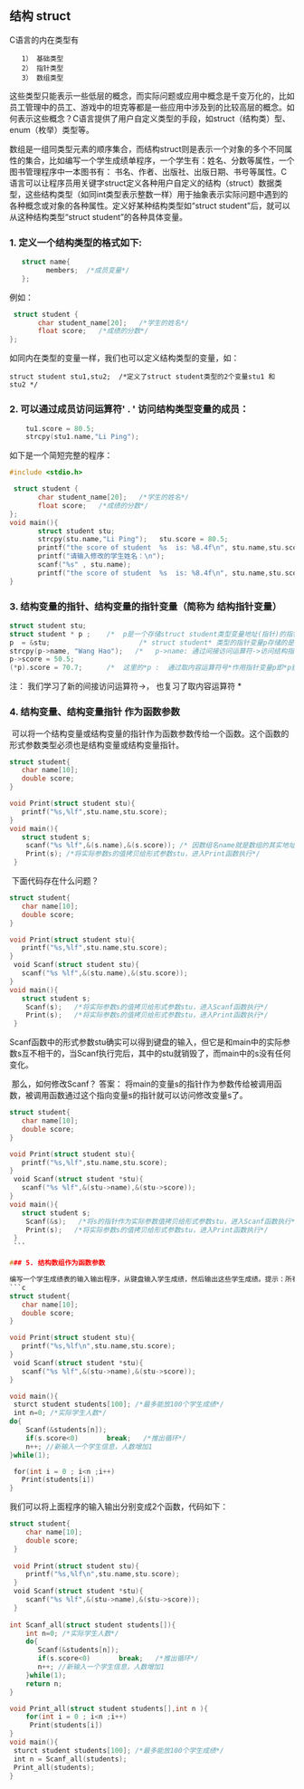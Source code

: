 ## 结构 struct

C语言的内在类型有
```
   1） 基础类型
   2） 指针类型
   3） 数组类型
```
这些类型只能表示一些低层的概念，而实际问题或应用中概念是千变万化的，比如员工管理中的员工、游戏中的坦克等都是一些应用中涉及到的比较高层的概念。如何表示这些概念？C语言提供了用户自定义类型的手段，如struct（结构类）型、enum（枚举）类型等。

数组是一组同类型元素的顺序集合，而结构struct则是表示一个对象的多个不同属性的集合，比如编写一个学生成绩单程序，一个学生有：姓名、分数等属性，一个图书管理程序中一本图书有： 书名、作者、出版社、出版日期、书号等属性。C语言可以让程序员用关键字struct定义各种用户自定义的结构（struct）数据类型，这些结构类型（如同int类型表示整数一样）用于抽象表示实际问题中遇到的各种概念或对象的各种属性。定义好某种结构类型如“struct student”后，就可以从这种结构类型“struct student”的各种具体变量。


### 1. 定义一个结构类型的格式如下:
```c
   struct name{
         members;  /*成员变量*/
   };
```
例如：
```c
 struct student {
       char student_name[20];   /*学生的姓名*/
       float score;   /*成绩的分数*/  
};
```
如同内在类型的变量一样，我们也可以定义结构类型的变量，如：
```
struct student stu1,stu2;  /*定义了struct student类型的2个变量stu1 和 stu2 */
```

### 2. 可以通过成员访问运算符' . ' 访问结构类型变量的成员：
```c
    tu1.score = 80.5;
    strcpy(stu1.name,"Li Ping");
```
如下是一个简短完整的程序：
```c
#include <stdio.h>

 struct student {
       char student_name[20];   /*学生的姓名*/
       float score;   /*成绩的分数*/  
};
void main(){
       struct student stu;  
       strcpy(stu.name,"Li Ping");   stu.score = 80.5;
       printf("the score of student  %s  is: %8.4f\n", stu.name,stu.score);
       printf("请输入修改的学生姓名：\n");
       scanf("%s" , stu.name);
       printf("the score of student  %s  is: %8.4f\n", stu.name,stu.score);
}
```

### 3. 结构变量的指针、结构变量的指针变量（简称为 结构指针变量）

```c
struct student stu;  
struct student * p ;    /*  p是一个存储struct student类型变量地址(指针)的指针变量，其类型是struct student *   */
p  = &stu;                      /* struct student* 类型的指针变量p存储的是stu的指针  */
strcpy(p->name, "Wang Hao");   /*   p->name: 通过间接访问运算符->访问结构指针变量p指向的student类型变量stu的成员name */ 
p->score = 50.5;
(*p).score = 70.7;      /*  这里的*p :  通过取内容运算符号*作用指针变量p即*p获得p指向的那个变量stu  */
```

注： 我们学习了新的间接访问运算符->， 也复习了取内容运算符 * 

### 4. 结构变量、结构变量指针 作为函数参数
  可以将一个结构变量或结构变量的指针作为函数参数传给一个函数。这个函数的形式参数类型必须也是结构变量或结构变量指针。
  
  ```c
  struct student{
     char name[10];
     double score;
  }
  
  void Print(struct student stu){
     printf("%s,%lf",stu.name,stu.score);     
  }
  void main(){
     struct student s;
     scanf("%s %lf",&(s.name),&(s.score)); /* 因数组名name就是数组的其实地址，也可以：scanf("%s %lf",s.name,&(s.score));*/ 
     Print(s); /*将实际参数s的值拷贝给形式参数stu，进入Print函数执行*/
  }
  ```
  下面代码存在什么问题？
  ```c
  struct student{
     char name[10];
     double score;
  }
  
  void Print(struct student stu){
     printf("%s,%lf",stu.name,stu.score);     
  }
  void Scanf(struct student stu){
     scanf("%s %lf",&(stu.name),&(stu.score));    
  }
  void main(){
     struct student s;
     Scanf(s);   /*将实际参数s的值拷贝给形式参数stu，进入Scanf函数执行*/
     Print(s);   /*将实际参数s的值拷贝给形式参数stu，进入Print函数执行*/
  }
  ```
  Scanf函数中的形式参数stu确实可以得到键盘的输入，但它是和main中的实际参数s互不相干的，当Scanf执行完后，其中的stu就销毁了，而main中的s没有任何变化。
  
  那么，如何修改Scanf？ 答案： 将main的变量s的指针作为参数传给被调用函数，被调用函数通过这个指向变量s的指针就可以访问修改变量s了。
  
  ```c
  struct student{
     char name[10];
     double score;
  }
  
  void Print(struct student stu){
     printf("%s,%lf",stu.name,stu.score);     
  }
  void Scanf(struct student *stu){
     scanf("%s %lf",&(stu->name),&(stu->score));    
  }
  void main(){
     struct student s;
     Scanf(&s);   /*将s的指针作为实际参数值拷贝给形式参数stu，进入Scanf函数执行*/
     Print(s);   /*将实际参数s的值拷贝给形式参数stu，进入Print函数执行*/
  }
  ```
  
### 5. 结构数组作为函数参数

编写一个学生成绩表的输入输出程序，从键盘输入学生成绩，然后输出这些学生成绩。提示：所有学生成绩可以保存在一个“struct student”类型的数组中。
 ```c
 struct student{
     char name[10];
     double score;
  }
  
  void Print(struct student stu){
     printf("%s,%lf\n",stu.name,stu.score);     
  }
  void Scanf(struct student *stu){
     scanf("%s %lf",&(stu->name),&(stu->score));    
  }

void main(){
  sturct student students[100]; /*最多能放100个学生成绩*/
  int n=0; /*实际学生人数*/  
  do{
     Scanf(&students[n]);
     if(s.score<0)       break;   /*推出循环*/
     n++; //新输入一个学生信息，人数增加1 
  }while(1);
  
  for(int i = 0 ; i<n ;i++)
     Print(students[i])
}
 ```
 
 我们可以将上面程序的输入输出分别变成2个函数，代码如下：
 ```c
 struct student{
     char name[10];
     double score;
  }
  
  void Print(struct student stu){
     printf("%s,%lf\n",stu.name,stu.score);     
  }
  void Scanf(struct student *stu){
     scanf("%s %lf",&(stu->name),&(stu->score));    
  }
  
 int Scanf_all(struct student students[]){
     int n=0; /*实际学生人数*/  
     do{
        Scanf(&students[n]);
        if(s.score<0)       break;   /*推出循环*/
        n++; //新输入一个学生信息，人数增加1 
     }while(1);
     return n;
}

void Print_all(struct student students[],int n ){
    for(int i = 0 ; i<n ;i++)
      Print(students[i])
}
void main(){
  sturct student students[100]; /*最多能放100个学生成绩*/
  int n = Scanf_all(students);  
  Print_all(students);
}
 ```
